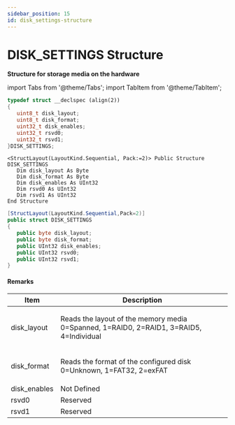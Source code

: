 ```yaml
---
sidebar_position: 15
id: disk_settings-structure
---
```


# DISK_SETTINGS Structure

**Structure for storage media on the hardware**

import Tabs from '@theme/Tabs';
import TabItem from '@theme/TabItem';

<Tabs>
<TabItem value="cpp" label="C/C++ Declare" default>

```cpp
typedef struct __declspec (align(2))
{
   uint8_t disk_layout;
   uint8_t disk_format;
   uint32_t disk_enables;
   uint32_t rsvd0;
   uint32_t rsvd1;
}DISK_SETTINGS;
```
</TabItem>

<TabItem value="vbnet" label="Visual Basic .NET Declare">

```vbnet
<StructLayout(LayoutKind.Sequential, Pack:=2)> Public Structure DISK_SETTINGS
   Dim disk_layout As Byte
   Dim disk_format As Byte
   Dim disk_enables As UInt32
   Dim rsvd0 As UInt32
   Dim rsvd1 As UInt32
End Structure
```
</TabItem>

<TabItem value="c#" label="C# Declare">

```csharp
[StructLayout(LayoutKind.Sequential,Pack=2)]
public struct DISK_SETTINGS
{
   public byte disk_layout;
   public byte disk_format;
   public UInt32 disk_enables;
   public UInt32 rsvd0;
   public UInt32 rsvd1;
}
```
</TabItem>
</Tabs>

#### Remarks

| Item          | Description                                                                                       |
| ------------- | ------------------------------------------------------------------------------------------------- |
| disk\_layout  | <p>Reads the layout of the memory media<br/>0=Spanned, 1=RAID0, 2=RAID1, 3=RAID5, 4=Individual</p> |
| disk\_format  | <p>Reads the format of the configured disk<br/>0=Unknown, 1=FAT32, 2=exFAT</p>                     |
| disk\_enables | Not Defined                                                                                       |
| rsvd0         | Reserved                                                                                          |
| rsvd1         | Reserved                                                                                          |

